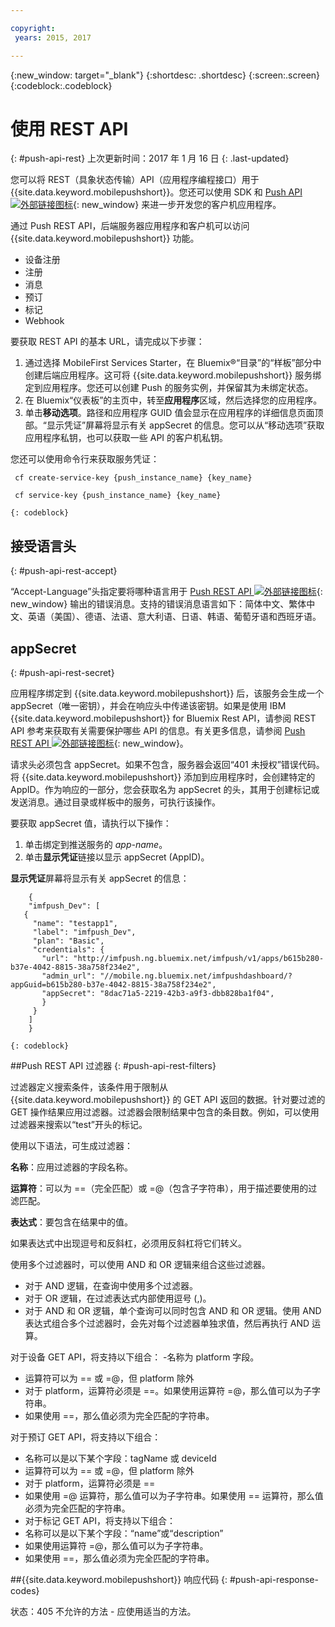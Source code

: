 ```yaml
---

copyright:
 years: 2015, 2017

---
```


{:new_window: target="_blank"}
{:shortdesc: .shortdesc}
{:screen:.screen}
{:codeblock:.codeblock}

# 使用 REST API
{: #push-api-rest}
上次更新时间：2017 年 1 月 16 日
{: .last-updated}

您可以将 REST（具象状态传输）API（应用程序编程接口）用于 {{site.data.keyword.mobilepushshort}}。您还可以使用 SDK 和 [Push API ![外部链接图标](../../icons/launch-glyph.svg "外部链接图标")](https://mobile.{DomainName}/imfpush/){: new_window} 来进一步开发您的客户机应用程序。

通过 Push REST API，后端服务器应用程序和客户机可以访问 {{site.data.keyword.mobilepushshort}} 功能。

- 设备注册
- 注册
- 消息
- 预订
- 标记
- Webhook

要获取 REST API 的基本 URL，请完成以下步骤：

1. 通过选择 MobileFirst Services Starter，在 Bluemix®“目录”的“样板”部分中创建后端应用程序。这可将 {{site.data.keyword.mobilepushshort}} 服务绑定到应用程序。您还可以创建 Push 的服务实例，并保留其为未绑定状态。 
1. 在 Bluemix“仪表板”的主页中，转至**应用程序**区域，然后选择您的应用程序。
3. 单击**移动选项**。路径和应用程序 GUID 值会显示在应用程序的详细信息页面顶部。“显示凭证”屏幕将显示有关 appSecret 的信息。您可以从“移动选项”获取应用程序私钥，也可以获取一些 API 的客户机私钥。

您还可以使用命令行来获取服务凭证：

```
 cf create-service-key {push_instance_name} {key_name}

 cf service-key {push_instance_name} {key_name}
```
	{: codeblock}

## 接受语言头
{: #push-api-rest-accept}

“Accept-Language”头指定要将哪种语言用于 [Push REST API ![外部链接图标](../../icons/launch-glyph.svg "外部链接图标")](https://mobile.{DomainName}/imfpush/){: new_window} 输出的错误消息。支持的错误消息语言如下：简体中文、繁体中文、英语（美国）、德语、法语、意大利语、日语、韩语、葡萄牙语和西班牙语。

## appSecret 
{: #push-api-rest-secret}

应用程序绑定到 {{site.data.keyword.mobilepushshort}} 后，该服务会生成一个 appSecret（唯一密钥），并会在响应头中传递该密钥。如果是使用 IBM {{site.data.keyword.mobilepushshort}} for Bluemix Rest API，请参阅 REST API 参考来获取有关需要保护哪些 API 的信息。有关更多信息，请参阅 [Push REST API ![外部链接图标](../../icons/launch-glyph.svg "外部链接图标")](https://mobile.{DomainName}/imfpush/){: new_window}。

请求头必须包含 appSecret。如果不包含，服务器会返回“401 未授权”错误代码。将 {{site.data.keyword.mobilepushshort}} 添加到应用程序时，会创建特定的 AppID。作为响应的一部分，您会获取名为 appSecret 的头，其用于创建标记或发送消息。通过目录或样板中的服务，可执行该操作。

要获取 appSecret 值，请执行以下操作：

1. 单击绑定到推送服务的 *app-name*。
2. 单击**显示凭证**链接以显示 appSecret (AppID)。

**显示凭证**屏幕将显示有关 appSecret 的信息：
```
	{
    "imfpush_Dev": [
   {
     "name": "testapp1",
     "label": "imfpush_Dev",
     "plan": "Basic",
     "credentials": {
       "url": "http://imfpush.ng.bluemix.net/imfpush/v1/apps/b615b280-b37e-4042-8815-38a758f234e2",
       "admin_url": "//mobile.ng.bluemix.net/imfpushdashboard/?appGuid=b615b280-b37e-4042-8815-38a758f234e2",
       "appSecret": "8dac71a5-2219-42b3-a9f3-dbb828ba1f04",
       }
     }
    ]
    }
```
	{: codeblock} 


##Push REST API 过滤器
{: #push-api-rest-filters}

过滤器定义搜索条件，该条件用于限制从 {{site.data.keyword.mobilepushshort}} 的 GET API 返回的数据。针对要过滤的 GET 操作结果应用过滤器。过滤器会限制结果中包含的条目数。例如，可以使用过滤器来搜索以“test”开头的标记。 

使用以下语法，可生成过滤器：

**名称**：应用过滤器的字段名称。

**运算符**：可以为 ==（完全匹配）或 =@（包含子字符串），用于描述要使用的过滤匹配。

**表达式**：要包含在结果中的值。

如果表达式中出现逗号和反斜杠，必须用反斜杠将它们转义。

使用多个过滤器时，可以使用 AND 和 OR 逻辑来组合这些过滤器。

- 对于 AND 逻辑，在查询中使用多个过滤器。
- 对于 OR 逻辑，在过滤表达式内部使用逗号 (,)。
- 对于 AND 和 OR 逻辑，单个查询可以同时包含 AND 和 OR 逻辑。使用 AND 表达式组合多个过滤器时，会先对每个过滤器单独求值，然后再执行 AND 运算。

对于设备 GET API，将支持以下组合：
-名称为 platform 字段。
- 运算符可以为 == 或 =@，但 platform 除外
- 对于 platform，运算符必须是 ==。如果使用运算符 =@，那么值可以为子字符串。
- 如果使用 ==，那么值必须为完全匹配的字符串。

对于预订 GET API，将支持以下组合：

- 名称可以是以下某个字段：tagName 或 deviceId
- 运算符可以为 == 或 =@，但 platform 除外
- 对于 platform，运算符必须是 ==
- 如果使用 =@ 运算符，那么值可以为子字符串。如果使用 == 运算符，那么值必须为完全匹配的字符串。
- 对于标记 GET API，将支持以下组合：
- 名称可以是以下某个字段：“name”或“description”
- 如果使用运算符 =@，那么值可以为子字符串。
- 如果使用 ==，那么值必须为完全匹配的字符串。


##{{site.data.keyword.mobilepushshort}} 响应代码
{: #push-api-response-codes}

状态：405 不允许的方法 - 应使用适当的方法。
